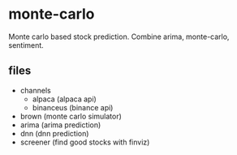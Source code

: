 # monte-carlo

Monte carlo based stock prediction. Combine arima, monte-carlo, sentiment.

## files

- channels
  - alpaca (alpaca api)
  - binanceus (binance api)
- brown (monte carlo simulator)
- arima (arima prediction)
- dnn (dnn prediction)
- screener (find good stocks with finviz)
